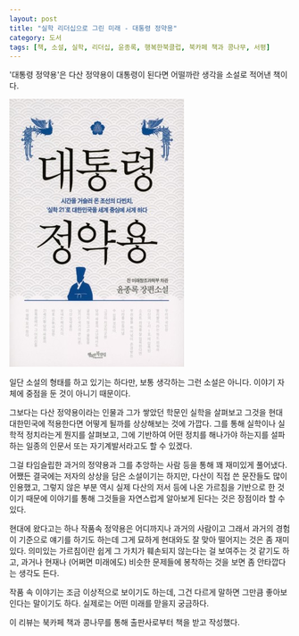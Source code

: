 ```yaml
---
layout: post
title: "실학 리더십으로 그린 미래 - 대통령 정약용"
category: 도서
tags: [책, 소설, 실학, 리더십, 윤종록, 행복한북클럽, 북카페 책과 콩나무, 서평]
---
```


'대통령 정약용'은
다산 정약용이 대통령이 된다면 어떨까란 생각을 소설로 적어낸 책이다.

![표지](/images/president-jung-yakyong-book-h480.jpg)

일단 소설의 형태를 하고 있기는 하다만,
보통 생각하는 그런 소설은 아니다.
이야기 자체에 중점을 둔 것이 아니기 때문이다.

그보다는 다산 정약용이라는 인물과 그가 쌓았던 학문인 실학을 살펴보고
그것을 현대 대한민국에 적용한다면 어떻게 될까를 상상해보는 것에 가깝다.
그를 통해 실학이나 실학적 정치라는게 뭔지를 살펴보고,
그에 기반하여 어떤 정치를 해나가야 하는지를 설파하는 일종의 인문서 또는 자기계발서라고도 할 수 있겠다.

그걸 타임슬립한 과거의 정약용과
그를 추앙하는 사람 등을 통해 꽤 재미있게 풀어냈다.
어쨌든 결국에는 저자의 상상을 담은 소설이기는 하지만,
다산이 직접 쓴 문잔들도 많이 인용했고,
그렇지 않은 부분 역시 실제 다산의 저서 등에 나온 가르침을 기반으로 한 것이기 때문에
이야기를 통해 그것들을 자연스럽게 알아보게 된다는 것은 장점이라 할 수 있다.

현대에 왔다고는 하나 작품속 정약용은 어디까지나 과거의 사람이고 그래서 과거의 경험이 기준으로 얘기를 하기도 하는데
그게 묘하게 현대와도 잘 맞아 떨어지는 것은 좀 재미있다.
의미있는 가르침이란 쉽게 그 가치가 훼손되지 않는다는 걸 보여주는 것 같기도 하고,
과거나 현재나 (어쩌면 미래에도) 비슷한 문제들에 봉착하는 것을 보면
좀 안타깝다는 생각도 든다.

작품 속 이야기는 조금 이상적으로 보이기도 하는데,
그건 다르게 말하면 그만큼 좋아보인다는 말이기도 하다.
실제로는 어떤 미래를 맏을지 궁금하다.



<div class="im im-info">
이 리뷰는 북카페 책과 콩나무를 통해 출판사로부터 책을 받고 작성했다.
</div>
